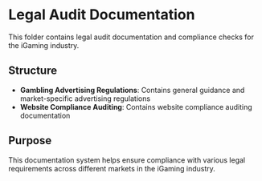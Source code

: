 # Legal Audit Documentation

This folder contains legal audit documentation and compliance checks for the iGaming industry.

## Structure

- **Gambling Advertising Regulations**: Contains general guidance and market-specific advertising regulations
- **Website Compliance Auditing**: Contains website compliance auditing documentation

## Purpose

This documentation system helps ensure compliance with various legal requirements across different markets in the iGaming industry.
